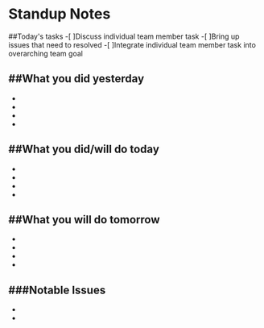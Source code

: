 # Standup Notes

##Today's tasks
-[ ]Discuss individual team member task
-[ ]Bring up issues that need to resolved
-[ ]Integrate individual team member task into overarching team goal

##What you did yesterday
-
-
-
-
-

##What you did/will do today
-
-
-
-
-

##What you will do tomorrow
-
-
-
-
-

###Notable Issues
-
-
-
